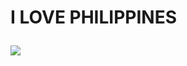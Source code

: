 <html>
  <h1><p> I LOVE PHILIPPINES</p></h1></h1>
  <img src="https://au.hotels.com/go/philippines/manila?intlid=gghdes|topdes" = " Mabuhay ka!" >
  
</html>

